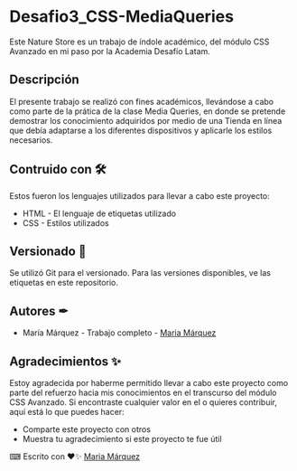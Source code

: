 # Desafio3_CSS-MediaQueries

Este Nature Store es un trabajo de índole académico, del módulo CSS Avanzado en mi paso por la Academia Desafío Latam.

## Descripción 

El presente trabajo se realizó con fines académicos, llevándose a cabo como parte de la prática de la clase Media Queries, en donde se pretende demostrar los conocimiento adquiridos por medio de una Tienda en línea que debía adaptarse a los diferentes dispositivos y aplicarle los estilos necesarios.

## Contruido con 🛠
Estos fueron los lenguajes utilizados para llevar a cabo este proyecto: 
+ HTML - El lenguaje de etiquetas utilizado
+ CSS - Estilos utilizados

## Versionado 📌
Se utilizó Git para el versionado. Para las versiones disponibles, ve las etiquetas en este repositorio.

## Autores ✒
+ María Márquez - Trabajo completo - [Maria Márquez](https://github.com/MariFer14)

## Agradecimientos ✨
Estoy agradecida por haberme permitido llevar a cabo este proyecto como parte del refuerzo hacia mis conocimientos en el transcurso del módulo CSS Avanzado. Si encontraste cualquier valor en el o quieres contribuir, aquí está lo que puedes hacer:

+ Comparte este proyecto con otros
+ Muestra tu agradecimiento si este proyecto te fue útil

⌨ Escrito con ❤✨ [Maria Márquez](https://github.com/MariFer14)

